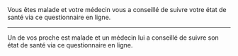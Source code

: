 <!---->Vous êtes malade et votre médecin vous a conseillé de suivre votre état de santé via ce questionnaire en ligne.

---

<!---->Un de vos proche est malade et un médecin lui a conseillé de suivre son état de santé via ce questionnaire en ligne.

